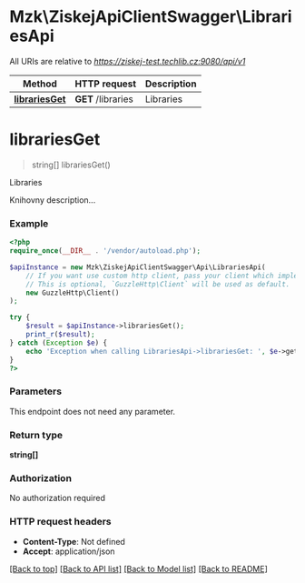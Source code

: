 # Mzk\ZiskejApiClientSwagger\LibrariesApi

All URIs are relative to *https://ziskej-test.techlib.cz:9080/api/v1*

Method | HTTP request | Description
------------- | ------------- | -------------
[**librariesGet**](LibrariesApi.md#librariesget) | **GET** /libraries | Libraries

# **librariesGet**
> string[] librariesGet()

Libraries

Knihovny description...

### Example
```php
<?php
require_once(__DIR__ . '/vendor/autoload.php');

$apiInstance = new Mzk\ZiskejApiClientSwagger\Api\LibrariesApi(
    // If you want use custom http client, pass your client which implements `GuzzleHttp\ClientInterface`.
    // This is optional, `GuzzleHttp\Client` will be used as default.
    new GuzzleHttp\Client()
);

try {
    $result = $apiInstance->librariesGet();
    print_r($result);
} catch (Exception $e) {
    echo 'Exception when calling LibrariesApi->librariesGet: ', $e->getMessage(), PHP_EOL;
}
?>
```

### Parameters
This endpoint does not need any parameter.

### Return type

**string[]**

### Authorization

No authorization required

### HTTP request headers

 - **Content-Type**: Not defined
 - **Accept**: application/json

[[Back to top]](#) [[Back to API list]](../../README.md#documentation-for-api-endpoints) [[Back to Model list]](../../README.md#documentation-for-models) [[Back to README]](../../README.md)

